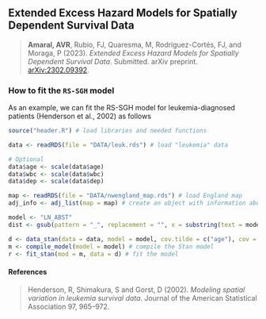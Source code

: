 ## Extended Excess Hazard Models for Spatially Dependent Survival Data

> **Amaral, AVR**, Rubio, FJ, Quaresma, M, Rodríguez-Cortés, FJ, and Moraga, P (2023). *Extended Excess Hazard Models for Spatially Dependent Survival Data*. Submitted. arXiv preprint. [arXiv:2302.09392](https://arxiv.org/abs/2302.09392).


### How to fit the `RS-SGH` model

As an example, we can fit the RS-SGH model for leukemia-diagnosed patients (Henderson et al., 2002) as follows

``` r
source("header.R") # load libraries and needed functions

data <- readRDS(file = "DATA/leuk.rds") # load "leukemia" data

# Optional
data$age <- scale(data$age)
data$wbc <- scale(data$wbc)
data$dep <- scale(data$dep)

map <- readRDS(file = "DATA/nwengland_map.rds") # load England map
adj_info <- adj_list(map = map) # create an object with information about the neighborhood structure

model <- "LN_ABST" 
dist <- gsub(pattern = "_", replacement = "", x = substring(text = model, first = c(1, 4), last = c(3, 7))[1]) # extract the distribution code from "model"

d <- data_stan(data = data, model = model, cov.tilde = c("age"), cov = c("age", "wbc", "sex", "dep"), nonlinear = c(), adj_info = adj_info) # create the data object
m <- compile_model(model = model) # compile the Stan model
r <- fit_stan(mod = m, data = d) # fit the model
```

#### References

> Henderson, R, Shimakura, S and Gorst, D (2002). *Modeling spatial variation in leukemia survival data*. Journal of the American Statistical Association 97, 965–972.

